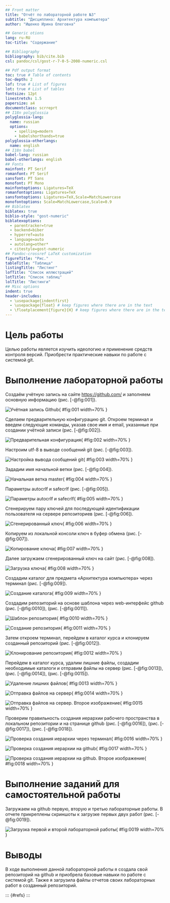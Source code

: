 ```yaml
---
## Front matter
title: "Отчёт по лабораторной работе №3"
subtitle: "Дисциплина: Архитектура компьютера"
author: "Ищенко Ирина Олеговна"

## Generic otions
lang: ru-RU
toc-title: "Содержание"

## Bibliography
bibliography: bib/cite.bib
csl: pandoc/csl/gost-r-7-0-5-2008-numeric.csl

## Pdf output format
toc: true # Table of contents
toc-depth: 2
lof: true # List of figures
lot: true # List of tables
fontsize: 12pt
linestretch: 1.5
papersize: a4
documentclass: scrreprt
## I18n polyglossia
polyglossia-lang:
  name: russian
  options:
	- spelling=modern
	- babelshorthands=true
polyglossia-otherlangs:
  name: english
## I18n babel
babel-lang: russian
babel-otherlangs: english
## Fonts
mainfont: PT Serif
romanfont: PT Serif
sansfont: PT Sans
monofont: PT Mono
mainfontoptions: Ligatures=TeX
romanfontoptions: Ligatures=TeX
sansfontoptions: Ligatures=TeX,Scale=MatchLowercase
monofontoptions: Scale=MatchLowercase,Scale=0.9
## Biblatex
biblatex: true
biblio-style: "gost-numeric"
biblatexoptions:
  - parentracker=true
  - backend=biber
  - hyperref=auto
  - language=auto
  - autolang=other*
  - citestyle=gost-numeric
## Pandoc-crossref LaTeX customization
figureTitle: "Рис."
tableTitle: "Таблица"
listingTitle: "Листинг"
lofTitle: "Список иллюстраций"
lotTitle: "Список таблиц"
lolTitle: "Листинги"
## Misc options
indent: true
header-includes:
  - \usepackage{indentfirst}
  - \usepackage{float} # keep figures where there are in the text
  - \floatplacement{figure}{H} # keep figures where there are in the text
---
```


# Цель работы

Целью работы является изучить идеологию и применение средств контроля
версий. Приобрести практические навыки по работе с системой git. 

# Выполнение лабораторной работы

Создаём учётную запись на сайте https://github.com/ и заполняем основную информацию (рис. [-@fig:001]). 

![Учётная запись Github](image/1.PNG){ #fig:001 width=70% }

Сделаем предварительную конфигурацию git. Откроем терминал и введем следующие команды, указав свое имя и email, указанные при создании учётной записи (рис. [-@fig:002]).
 
![Предварительная конфигурация](image/2.PNG){ #fig:002 width=70% }

Настроим utf-8 в выводе сообщений git (рис. [-@fig:003]). 

![Настройка вывода сообщений git](image/3.PNG){ #fig:003 width=70% }

Зададим имя начальной ветки (рис. [-@fig:004]).
 
![Начальная ветка master](image/4.PNG){ #fig:004 width=70% } 

Параметры autocrlf и safecrlf (рис. [-@fig:005]).

![Параметры autocrlf и safecrlf](image/5.PNG){ #fig:005 width=70% }

Cгенерируем пару ключей для последующей идентификации пользователя на сервере репозиториев (рис. [-@fig:006]).

![Сгенерированный ключ](image/6.PNG){ #fig:006 width=70% }

Копируем из локальной консоли ключ в буфер обмена (рис. [-@fig:007]).

![Копирование ключа](image/7.PNG){ #fig:007 width=70% } 

Далее загружаем сгенерированный ключ на сайт (рис. [-@fig:008]).

![Загрузка ключа](image/доп.PNG){ #fig:008 width=70% } 

Создадим каталог для предмета «Архитектура компьютера» через терминал (рис. [-@fig:009]).
 
![Создание каталога](image/9.PNG){ #fig:009 width=70% } 

Создадим репозиторий на основе шаблона через web-интерфейс github (рис. [-@fig:0010]), (рис. [-@fig:0011]). 

![Шаблон репозитория](image/10.PNG){ #fig:0010 width=70% }

![Создание репозитория](image/11.PNG){ #fig:0011 width=70% } 

Затем откроем терминал, перейдем в каталог курса и клонируем созданный репозиторий (рис. [-@fig:0012]). 

![Клонирование репозитория](image/12.PNG){ #fig:0012 width=70% } 

Перейдем в каталог курса, удалим лишние файлы, создадим необходимые каталоги и отправим файлы на сервер (рис. [-@fig:0013]), (рис. [-@fig:0014]), (рис. [-@fig:0015]).

![Удаление лишних файлов](image/14.PNG){ #fig:0013 width=70% } 

![Отправка файлов на сервер](image/15.PNG){ #fig:0014 width=70% } 

![Отправка файлов на сервер. Второе изображение](image/16.PNG){ #fig:0015 width=70% } 

Проверим правильность создания иерархии рабочего пространства в локальном репозитории и на странице github (рис. [-@fig:0016]), (рис. [-@fig:0017]), (рис. [-@fig:0018]).
 
![Проверка создания иерархии через терминал](image/19.PNG){ #fig:0016 width=70% } 

![Проверка создания иерархии на github ](image/17.PNG){ #fig:0017 width=70% }

![Проверка создания иерархии на github. Второе изображение](image/18.PNG){ #fig:0018 width=70% } 


# Выполнение заданий для самостоятельной работы

Загружаем на github первую, вторую и третью лабораторные работы. В отчете прикреплены скриншоты к загрузке первых двух работ (рис. [-@fig:0019]).
 
![Загрузка первой и второй лабораторной работы](image/20.PNG){ #fig:0019 width=70% } 


# Выводы

В ходе выполнения данной лабораторной работы я создала свой репозиторий на github и приобрела базовые навыки по работе с системой git. Также я загрузила файлы отчетов своих лабораторных работ в созданный репозиторий.


::: {#refs}
:::
